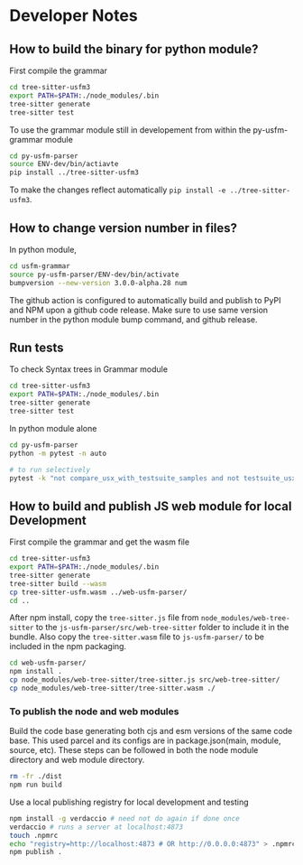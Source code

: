 # Developer Notes

## How to build the binary for python module?

First compile the grammar
```bash
cd tree-sitter-usfm3
export PATH=$PATH:./node_modules/.bin
tree-sitter generate
tree-sitter test
```
To use the grammar module still in developement from within the py-usfm-grammar module
```bash
cd py-usfm-parser
source ENV-dev/bin/actiavte
pip install ../tree-sitter-usfm3
```

To make the changes reflect automatically `pip install -e ../tree-sitter-usfm3`.

## How to change version number in files?

In python module,
```bash
cd usfm-grammar
source py-usfm-parser/ENV-dev/bin/activate
bumpversion --new-version 3.0.0-alpha.28 num
```

The github action is configured to automatically build and publish to PyPI and NPM upon a github code release. Make sure to use same version number in the python module bump command, and github release.

## Run tests
To check Syntax trees in Grammar module
```bash
cd tree-sitter-usfm3
export PATH=$PATH:./node_modules/.bin
tree-sitter generate
tree-sitter test
```

In python module alone

```bash
cd py-usfm-parser
python -m pytest -n auto

# to run selectively
pytest -k "not compare_usx_with_testsuite_samples and not testsuite_usx_with_rnc_grammar and not generated_usx_with_rnc_grammar and not samples-from-wild" -n auto

```

## How to build and publish JS web module for local Development

First compile the grammar and get the wasm file
```bash
cd tree-sitter-usfm3
export PATH=$PATH:./node_modules/.bin
tree-sitter generate
tree-sitter build --wasm
cp tree-sitter-usfm.wasm ../web-usfm-parser/
cd ..
```
After npm install, copy the `tree-sitter.js` file from `node_modules/web-tree-sitter` to the `js-usfm-parser/src/web-tree-sitter` folder to include it in the bundle. Also copy the `tree-sitter.wasm` file to `js-usfm-parser/` to be included in the npm packaging.

```bash
cd web-usfm-parser/
npm install .
cp node_modules/web-tree-sitter/tree-sitter.js src/web-tree-sitter/
cp node_modules/web-tree-sitter/tree-sitter.wasm ./

```

### To publish the node and web modules

Build the code base generating both cjs and esm versions of the same code base. This used parcel and its configs are in package.json(main, module, source, etc). These steps can be followed in both the node module directory and web module directory.

```bash
rm -fr ./dist
npm run build
```

Use  a local publishing registry for local development and testing

```bash
npm install -g verdaccio # need not do again if done once
verdaccio # runs a server at localhost:4873
touch .npmrc
echo "registry=http://localhost:4873 # OR http://0.0.0.0:4873" > .npmrc
npm publish .
```

